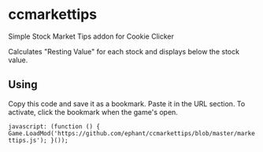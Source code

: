 # ccmarkettips
Simple Stock Market Tips addon for Cookie Clicker

Calculates "Resting Value" for each stock and displays below the stock value.

## Using
Copy this code and save it as a bookmark. Paste it in the URL section. To activate, click the bookmark when the game's open.

`javascript: (function () {
	Game.LoadMod('https://github.com/ephant/ccmarkettips/blob/master/markettips.js');
	}());`

